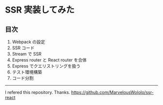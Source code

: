 # SSR 実装してみた

## 目次

1. Webpack の設定
2. SSR コード
3. Stream で SSR
4. Express router と React router を合体
5. Express でクエリストリングを扱う
6. テスト環境構築
7. コード分割

---

I refered this repository. Thanks.
https://github.com/MarvelousWololo/ssr-react
